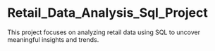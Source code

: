 # Retail_Data_Analysis_Sql_Project
This project focuses on analyzing retail data using SQL to uncover meaningful insights and trends.
